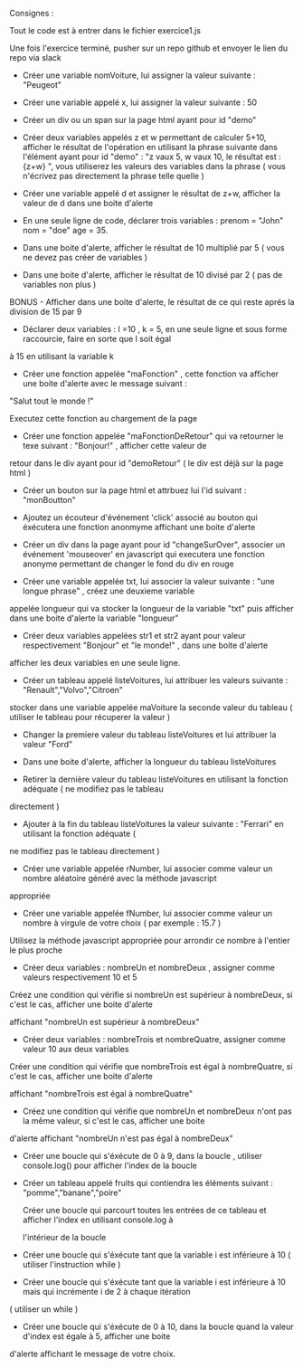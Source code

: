 Consignes :

Tout le code est à entrer dans le fichier exercice1.js

Une fois l'exercice terminé, pusher sur un repo github et envoyer le lien du repo via slack

- Créer une variable nomVoiture, lui assigner la valeur suivante : "Peugeot"

- Créer une variable appelé x, lui assigner la valeur suivante : 50

- Créer un div ou un span sur la page html ayant pour id "demo"

- Créer deux variables appelés z et w permettant de calculer 5+10, afficher le résultat de l'opération en utilisant la phrase suivante dans l'élément ayant pour id "demo" : "z vaux 5, w vaux 10, le résultat est : {z+w} ", vous utiliserez les valeurs des variables dans la phrase ( vous n'écrivez pas directement la phrase telle quelle )

 - Créer une variable appelé d et assigner le résultat de z+w, afficher la valeur de d dans une boite d'alerte

- En une seule ligne de code, déclarer trois variables : prenom = "John" nom = "doe" age = 35.


- Dans une boite d'alerte, afficher le résultat de 10 multiplié par 5 ( vous ne devez pas créer de variables )

- Dans une boite d'alerte, afficher le résultat de 10 divisé par 2 ( pas de variables non plus )

BONUS - Afficher dans une boite d'alerte, le résultat de ce qui reste aprés la division de 15 par 9

- Déclarer deux variables : l =10 , k = 5, en une seule ligne et sous forme raccourcie, faire en sorte que l soit égal

à 15 en utilisant la variable k


- Créer une fonction appelée "maFonction" , cette fonction va afficher une boite d'alerte avec le message suivant :

 "Salut tout le monde !"

 Executez cette fonction au chargement de la page


- Créer une fonction appelée "maFonctionDeRetour" qui va retourner le texe suivant : "Bonjour!" , afficher cette valeur de

 retour dans le div ayant pour id "demoRetour" ( le div est déjà sur la page html )


- Créer un bouton sur la page html et attrbuez lui l'id suivant : "monBoutton"

- Ajoutez un écouteur d'événement 'click' associé au bouton qui éxécutera une fonction anonmyme affichant une boite d'alerte

- Créer un div dans la page ayant pour id "changeSurOver", associer un événement 'mouseover' en javascript qui executera
une fonction anonyme permettant de changer le fond du div en rouge


- Créer une variable appelée txt, lui associer la valeur suivante : "une longue phrase" , créez une deuxieme variable

 appelée longueur qui va stocker la longueur de la variable "txt" puis afficher dans une boite d'alerte la variable "longueur"

- Créer deux variables appelées str1 et str2 ayant pour valeur respectivement "Bonjour" et "le monde!" , dans une boite d'alerte

afficher les deux variables en une seule ligne.


- Créer un tableau appelé listeVoitures, lui attribuer les valeurs suivante : "Renault","Volvo","Citroen"

stocker dans une variable appelée maVoiture la seconde valeur du tableau ( utiliser le tableau pour récuperer la valeur )

- Changer la premiere valeur du tableau listeVoitures et lui attribuer la valeur "Ford"

- Dans une boite d'alerte, afficher la longueur du tableau listeVoitures

- Retirer la dernière valeur du tableau listeVoitures en utilisant la fonction adéquate ( ne modifiez pas le tableau

directement )

- Ajouter à la fin du tableau listeVoitures la valeur suivante : "Ferrari" en utilisant la fonction adéquate (

ne modifiez pas le tableau directement )



- Créer une variable appelée rNumber, lui associer comme valeur un nombre aléatoire généré avec la méthode javascript

appropriée

- Créer une variable appelée fNumber, lui associer comme valeur un nombre à virgule de votre choix ( par exemple : 15.7 )

Utilisez la méthode javascript appropriée pour arrondir ce nombre à l'entier le plus proche


- Créer deux variables : nombreUn et nombreDeux , assigner comme valeurs respectivement 10 et 5

Créez une condition qui vérifie si nombreUn est supérieur à nombreDeux, si c'est le cas, afficher une boite d'alerte

affichant "nombreUn est supérieur à nombreDeux"

- Créer deux variables : nombreTrois et nombreQuatre, assigner comme valeur 10 aux deux variables

Créer une condition qui vérifie que nombreTrois est égal à nombreQuatre, si c'est le cas, afficher une boite d'alerte

affichant "nombreTrois est égal à nombreQuatre"

- Créez une condition qui vérifie que nombreUn et nombreDeux n'ont pas la même valeur, si c'est le cas, afficher une boite

d'alerte affichant "nombreUn n'est pas égal à nombreDeux"



- Créer une boucle qui s'éxécute de 0 à 9, dans la boucle , utiliser console.log() pour afficher l'index de la boucle

- Créer un tableau appelé fruits qui contiendra les éléments suivant : "pomme","banane","poire"

  Créer une boucle qui parcourt toutes les entrées de ce tableau et afficher l'index en utilisant console.log à

  l'intérieur de la boucle

- Créer une boucle qui s'éxécute tant que la variable i est inférieure à 10 ( utiliser l'instruction while )

- Créer une boucle qui s'éxécute tant que la variable i est inférieure à 10 mais qui incrémente i de 2 à chaque itération

 ( utiliser un while )

- Créer une boucle qui s'éxécute de 0 à 10, dans la boucle quand la valeur d'index est égale à 5, afficher une boite

d'alerte affichant le message de votre choix.